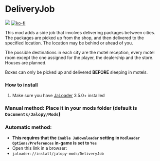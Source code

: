 # DeliveryJob

[![](https://img.shields.io/github/downloads/Jalopy-Mods/DeliveryJob/total)](#)
[![ko-fi](https://ko-fi.com/img/githubbutton_sm.svg)](https://ko-fi.com/A0A8OGPIQ)

This mod adds a side job that involves delivering packages between cities. The packages are picked up from the shop, and then delivered to the specified location. The location may be behind or ahead of you.

The possible destinations in each city are the motel reception, every motel room except the one assigned for the player, the dealership and the store. Houses are planned.

Boxes can only be picked up and delivered **BEFORE** sleeping in motels.

### How to install
1. Make sure you have [JaLoader](https://github.com/theLeaxx/JaLoader) 3.5.0+ installed
### Manual method: Place it in your mods folder (default is `Documents/Jalopy/Mods`)
### Automatic method: 
* **This requires that the `Enable JaDownloader` setting in `Modloader Options/Preferences` in-game is set to `Yes`**
* Open this link in a browser:
* `jaloader://install/jalopy-mods/DeliveryJob`
